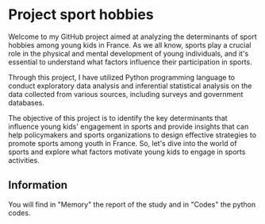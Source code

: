 # Project sport hobbies

Welcome to my GitHub project aimed at analyzing the determinants of sport hobbies among young kids in France. As we all know, sports play a crucial role in the physical and mental development of young individuals, and it's essential to understand what factors influence their participation in sports. 

Through this project, I have utilized Python programming language to conduct exploratory data analysis and inferential statistical analysis on the data collected from various sources, including surveys and government databases. 

The objective of this project is to identify the key determinants that influence young kids' engagement in sports and provide insights that can help policymakers and sports organizations to design effective strategies to promote sports among youth in France. So, let's dive into the world of sports and explore what factors motivate young kids to engage in sports activities.

## Information

You will find in "Memory" the report of the study and in "Codes" the python codes.
